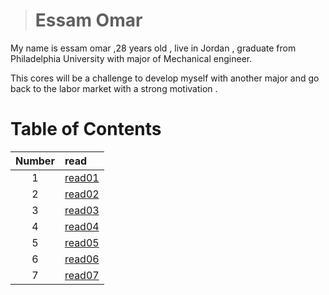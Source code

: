 ># Essam Omar

 My name is essam omar ,28 years old , live in Jordan , graduate from Philadelphia University with major of Mechanical engineer.  

 This cores will be a challenge to develop myself with another major and go back to the labor market with a strong  motivation .

# Table of Contents 

| Number| read            |
| :---: | :----------     |
|  1    | [read01](read01)|
|  2    | [read02](read02)|
|  3    | [read03](read03)|
|  4    | [read04](read04)|
|  5    | [read05](read05)|
|  6    | [read06](read06)|
|  7    | [read07](read07)| 